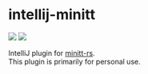 # intellij-minitt

[![][d-svg]][jb-url]
[![][v-svg]][jb-url]

IntelliJ plugin for [minitt-rs][minitt-rs].<br/>
This plugin is primarily for personal use.

 [minitt-rs]: https://github.com/owo-lang/minitt-rs
 [d-svg]: https://img.shields.io/jetbrains/plugin/d/12075-mini-tt.svg
 [v-svg]: https://img.shields.io/jetbrains/plugin/v/12075-mini-tt.svg
 [jb-url]: https://plugins.jetbrains.com/plugin/12075-mini-tt
